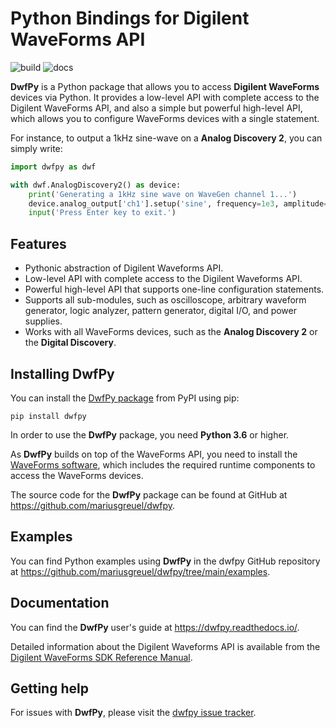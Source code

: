 # Python Bindings for Digilent WaveForms API

![build](https://github.com/mariusgreuel/dwfpy/actions/workflows/build.yml/badge.svg)
![docs](https://readthedocs.org/projects/dwfpy/badge/?version=latest)

**DwfPy** is a Python package that allows you to access **Digilent WaveForms** devices via Python. It provides a low-level API with complete access to the Digilent WaveForms API, and also a simple but powerful high-level API, which allows you to configure WaveForms devices with a single statement.

For instance, to output a 1kHz sine-wave on a **Analog Discovery 2**, you can simply write:

```python
import dwfpy as dwf

with dwf.AnalogDiscovery2() as device:
    print('Generating a 1kHz sine wave on WaveGen channel 1...')
    device.analog_output['ch1'].setup('sine', frequency=1e3, amplitude=1, start=True)
    input('Press Enter key to exit.')
```

## Features

- Pythonic abstraction of Digilent Waveforms API.
- Low-level API with complete access to the Digilent Waveforms API.
- Powerful high-level API that supports one-line configuration statements.
- Supports all sub-modules, such as oscilloscope, arbitrary waveform generator, logic analyzer, pattern generator, digital I/O, and power supplies.
- Works with all WaveForms devices, such as the **Analog Discovery 2** or the **Digital Discovery**.

## Installing DwfPy

You can install the [DwfPy package](https://pypi.org/project/dwfpy/) from PyPI using pip:

```console
pip install dwfpy
```

In order to use the **DwfPy** package, you need **Python 3.6** or higher.

As **DwfPy** builds on top of the WaveForms API, you need to install the [WaveForms software][WaveForms-Software], which includes the required runtime components to access the WaveForms devices.

The source code for the **DwfPy** package can be found at GitHub at <https://github.com/mariusgreuel/dwfpy>.

## Examples

You can find Python examples using **DwfPy** in the dwfpy GitHub repository at <https://github.com/mariusgreuel/dwfpy/tree/main/examples>.

## Documentation

You can find the **DwfPy** user's guide at <https://dwfpy.readthedocs.io/>.

Detailed information about the Digilent Waveforms API is available from the [Digilent WaveForms SDK Reference Manual][WaveForms-SDK-Reference-Manual].

## Getting help

For issues with **DwfPy**, please visit the
[dwfpy issue tracker](https://github.com/mariusgreuel/dwfpy/issues).

[WaveForms]: https://digilent.com/shop/software/digilent-waveforms/
[WaveForms-Software]: https://digilent.com/reference/software/waveforms/waveforms-3/start
[WaveForms-SDK-Reference-Manual]: https://digilent.com/reference/_media/waveforms_sdk_reference_manual.pdf
